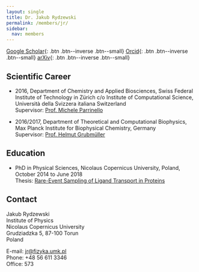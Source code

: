```yaml
---
layout: single
title: Dr. Jakub Rydzewski
permalink: /members/jr/
sidebar:
  nav: members
---
```


[Google Scholar](https://scholar.google.pl/citations?user=dEMXOpcAAAAJ&hl=pl){: .btn .btn--inverse .btn--small}
[Orcid](https://orcid.org/0000-0003-4325-4177){: .btn .btn--inverse .btn--small}
[arXiv](https://arxiv.org/a/0000-0003-4325-4177.html){: .btn .btn--inverse .btn--small}
  

## Scientific Career
* 2016, Department of Chemistry and Applied Biosciences, Swiss Federal Institute
  of Technology in Zürich c/o Institute of Computational Science, Università della
  Svizzera italiana Switzerland  
  Supervisor: [Prof. Michele Parrinello](http://www.rgp.ethz.ch) 

* 2016/2017, Department of Theoretical and Computational Biophysics, Max Planck
  Institute for Biophysical Chemistry, Germany  
  Supervisor: [Prof. Helmut Grubmüller](https://www.mpibpc.mpg.de/grubmueller) 

## Education
* PhD in Physical Sciences, Nicolaus Copernicus University, Poland, October 2014
  to June 2018  
  Thesis: [Rare-Event Sampling of Ligand Transport in Proteins](http://fizyka.umk.pl/~jr/phd.pdf)

## Contact
Jakub Rydzewski  
Institute of Physics  
Nicolaus Copernicus University  
Grudziadzka 5, 87-100 Torun  
Poland  

E-mail: jr@fizyka.umk.pl  
Phone: +48 56 611 3346  
Office: 573  
